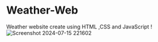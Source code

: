 # Weather-Web
Weather website create using HTML ,CSS and JavaScript
!![Screenshot 2024-07-15 221602](https://github.com/user-attachments/assets/90550b84-f7dd-4ad6-a1ce-cc66cdd84d45)
